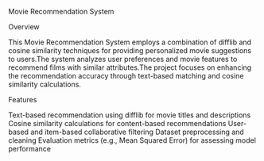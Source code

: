 Movie Recommendation System

Overview

This Movie Recommendation System employs a combination of difflib and cosine similarity techniques for providing personalized movie suggestions to users.The system analyzes user preferences and movie features to recommend films with similar attributes.The project focuses on enhancing the recommendation accuracy through text-based matching and cosine similarity calculations.

Features

Text-based recommendation using difflib for movie titles and descriptions Cosine similarity calculations for content-based recommendations User-based and item-based collaborative filtering Dataset preprocessing and cleaning Evaluation metrics (e.g., Mean Squared Error) for assessing model performance
